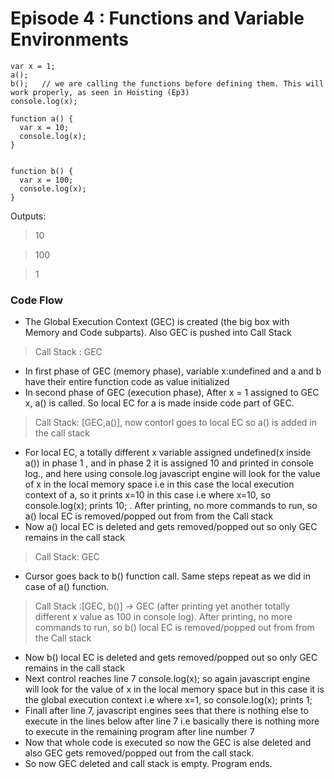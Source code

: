 # Episode 4 : Functions and Variable Environments

```
var x = 1;
a();
b();   // we are calling the functions before defining them. This will work properly, as seen in Hoisting (Ep3)
console.log(x);

function a() {
  var x = 10;
  console.log(x);
}


function b() {
  var x = 100;
  console.log(x);
}

```

Outputs:

> 10

> 100

> 1

### Code Flow

- The Global Execution Context (GEC) is created (the big box with Memory and Code subparts). Also GEC is pushed into Call Stack
> Call Stack : GEC
- In first phase of GEC (memory phase), variable x:undefined and a and b have their entire function code as value initialized
- In second phase of GEC (execution phase), After x = 1 assigned to GEC x, a() is called. So local EC for a is made inside code part of GEC.

> Call Stack: [GEC,a()], now contorl goes to local EC so a() is added in the call stack
- For local EC, a totally different x variable assigned undefined(x inside a()) in phase 1 , and in phase 2 it is assigned 10 and printed in console log., and here using console.log javascript engine will look for the value of x in the local memory space i.e in this case the local execution context of a, so it prints x=10 in this case i.e where x=10, so  console.log(x); prints 10; . After printing, no more commands to run, so a() local EC is removed/popped out from from the Call stack
- Now a() local EC is deleted and gets removed/popped out so only GEC remains in the call stack

> Call Stack: GEC
- Cursor goes back to b() function call. Same steps repeat as we did in case of a() function.

> Call Stack :[GEC, b()] -> GEC (after printing yet another totally different x value as 100 in console log). After printing, no more commands to run, so b() local EC is removed/popped out from from the Call stack
- Now b() local EC is deleted and gets removed/popped out so only GEC remains in the call stack
- Next control reaches line 7 console.log(x); so again javascript engine will look for the value of x in the local memory space but in this case it is the global execution context i.e where x=1, so  console.log(x); prints 1;
- Finall after line 7, javascript engines sees that there is nothing else to execute in the lines below after line 7 i.e basically there is nothing more to execute in the remaining program after line number 7
- Now that whole code is executed so now the GEC is alse deleted and also GEC gets removed/popped out from the call stack.
- So now GEC deleted and call stack is empty. Program ends.
